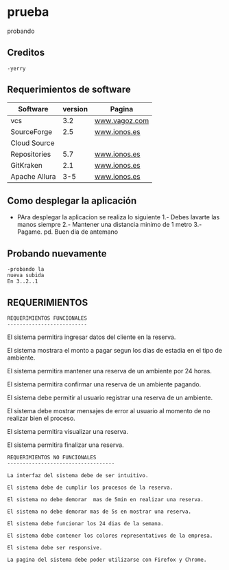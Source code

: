 # prueba
probando

## Creditos
    -yerry
    
## Requerimientos de software
| Software     | version    | Pagina |
| -------------|------------|-------|
| vcs          | 3.2        | www.vagoz.com   |
| SourceForge  | 2.5        | www.ionos.es    |
| Cloud Source |
| Repositories | 5.7        |www.ionos.es    |
| GitKraken    | 2.1        | www.ionos.es     |
| Apache Allura| 3-5        | www.ionos.es     |
## Como desplegar la aplicación 
  - PAra desplegar la aplicacion se realiza lo siguiente
  	1.- Debes lavarte las manos siempre
  	2.- Mantener una distancia minimo de 1 metro
  	3.- Pagame. 
  	pd. Buen dia de antemano

## Probando nuevamente
	-probando la
	nueva subida
	En 3..2..1

## <b> REQUERIMIENTOS </b>

    REQUERIMIENTOS FUNCIONALES 
    --------------------------

   El sistema permitira ingresar datos del cliente en la reserva.

   El sistema mostrara el monto a pagar segun los dias de estadia en el tipo de ambiente.
   
   El sistema permitira mantener una reserva de un ambiente por 24 horas.

   El sistema permitira confirmar una reserva de un ambiente pagando.

   El sistema debe permitir al usuario registrar una reserva de un ambiente.

   El sistema debe mostrar mensajes de error al usuario al momento de no realizar bien el proceso.

   El sistema permitira visualizar una reserva.

   El sistema permitira finalizar una reserva.

    REQUERIMIENTOS NO FUNCIONALES
    -----------------------------------

    La interfaz del sistema debe de ser intuitivo.

    El sistema debe de cumplir los procesos de la reserva.

    El sistema no debe demorar  mas de 5min en realizar una reserva.

    El sistema no debe demorar mas de 5s en mostrar una reserva.

    El sistema debe funcionar los 24 dias de la semana.
    
    El sistema debe contener los colores representativos de la empresa.

    El sistema debe ser responsive.

    La pagina del sistema debe poder utilizarse con Firefox y Chrome.
